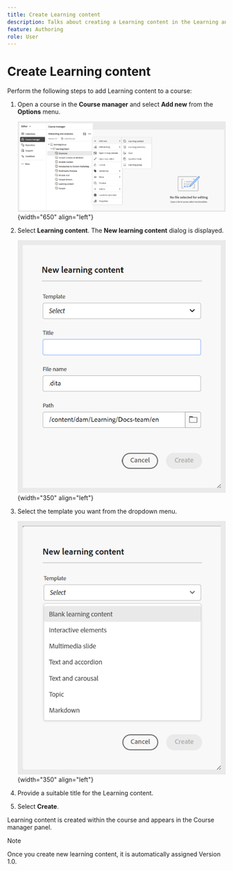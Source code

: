 ```yaml
---
title: Create Learning content
description: Talks about creating a Learning content in the Learning and Training content.
feature: Authoring 
role: User
---
```

# Create Learning content

Perform the following steps to add Learning content to a course: 

1. Open a course in the **Course manager** and select **Add new** from the **Options** menu.  

    ![](assets/workflow-learning-content.png){width="650" align="left"}
    
1. Select **Learning content**.
   The **New learning content** dialog is displayed.  

    ![](assets/learning-content-dialog.png){width="350" align="left"}

1. Select the template you want from the dropdown menu. 
  
    ![](assets/template-types-lc.png){width="350" align="left"}

1. Provide a suitable title for the Learning content. 
1. Select **Create**.
   
Learning content is created within the course and appears in the Course manager panel. 

>[!NOTE]
>
> Once you create new learning content, it is automatically assigned Version 1.0. 

